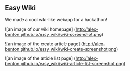 ## Easy Wiki

We made a cool wiki-like webapp for a hackathon!

![an image of our wiki homepage] (http://alex-benton.github.io/easy_wiki/wiki-screenshot.png)

![an image of the create article page] (http://alex-benton.github.io/easy_wiki/wiki-create-screenshot.png)

![an image of the article list page] (http://alex-benton.github.io/easy_wiki/wiki-article-list-screenshot.png)
